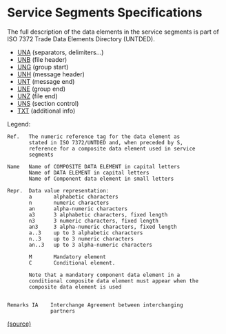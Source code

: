 # Service Segments Specifications

The full description of the data elements in the service
segments is part of ISO 7372 Trade Data Elements Directory
(UNTDED).

* [UNA](una.md) (separators, delimiters...) 
* [UNB](unb.md) (file header)
* [UNG](ung.md) (group start)
* [UNH](unh.md) (message header)
* [UNT](unt.md) (message end)
* [UNE](une.md) (group end)
* [UNZ](unz.md) (file end)
* [UNS](uns.md) (section control)
* [TXT](txt.md) (additional info)

Legend:

```
Ref.   The numeric reference tag for the data element as
       stated in ISO 7372/UNTDED and, when preceded by S,
       reference for a composite data element used in service
       segments

Name   Name of COMPOSITE DATA ELEMENT in capital letters
       Name of DATA ELEMENT in capital letters
       Name of Component data element in small letters

Repr.  Data value representation:
       a       alphabetic characters
       n       numeric characters
       an      alpha-numeric characters
       a3      3 alphabetic characters, fixed length
       n3      3 numeric characters, fixed length
       an3     3 alpha-numeric characters, fixed length
       a..3    up to 3 alphabetic characters
       n..3    up to 3 numeric characters
       an..3   up to 3 alpha-numeric characters

       M       Mandatory element
       C       Conditional element.

       Note that a mandatory component data element in a
       conditional composite data element must appear when the
       composite data element is used


Remarks IA    Interchange Agreement between interchanging
              partners
```

[(source)](http://www.unece.org/fileadmin/DAM/trade/edifact/untdid/d422_s.htm#structures)
